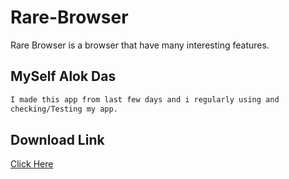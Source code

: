 # Rare-Browser

Rare Browser is a browser that have many interesting features.

## MySelf Alok Das

```bash
I made this app from last few days and i regularly using and
checking/Testing my app.

```


## Download Link
[Click Here](https://github.com/Alok-Das-Boss/Rare-Browser/raw/main/Rare-Browser.apk)
